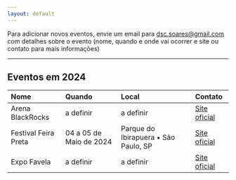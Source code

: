 ```yaml
---
layout: default
---
```


Para adicionar novos eventos, envie um email para dsc.soares@gmail.com com detalhes sobre o evento (nome, quando e onde vai ocorrer e site ou contato para mais informações)

* * *

## Eventos em 2024

| Nome                | Quando                  | Local                                             | Contato                                               |
|:--------------------|:------------------------|:--------------------------------------------------|:------------------------------------------------------|
| Arena BlackRocks    | a definir               | a definir                                         | [Site oficial](https://arenablackrocks.com.br)        | 
|Festival Feira Preta | 04 a 05 de Maio de 2024 | Parque do Ibirapuera • São Paulo, SP              | [Site oficial](https://www.festivalfeirapreta.com.br) |
|Expo Favela          | a definir               | a definir                                         | [Site oficial](https://expofavela.com.br)             |


